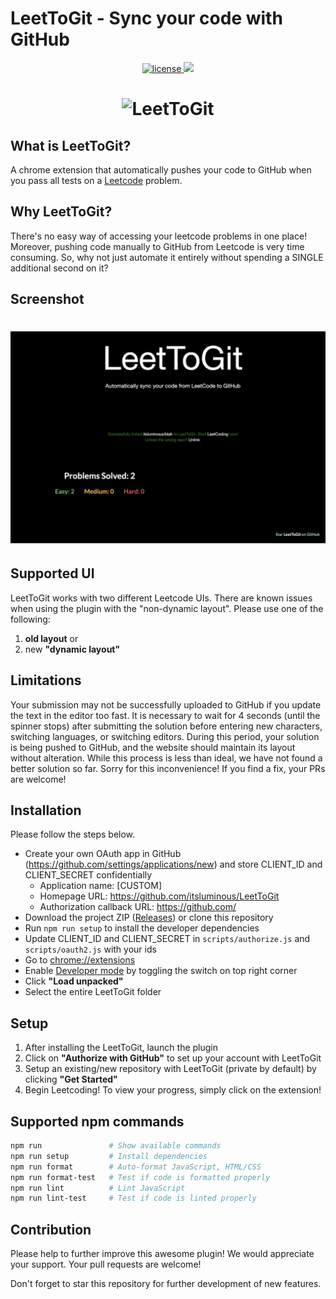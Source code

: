 
# LeetToGit - Sync your code with GitHub

<p align="center">
  <a href="https://github.com/itsluminous/LeetToGit/blob/main/LICENSE">
    <img src="https://img.shields.io/badge/license-MIT-blue.svg" alt="license"/>
  </a>
  <a href="https://github.com/itsluminous/LeetToGit/graphs/contributors" alt="Contributors">
    <img src="https://img.shields.io/github/contributors/itsluminous/LeetToGit" />
  </a>
</p>
<h1 align="center">
    <img src="assets/octocode.png" alt="LeetToGit" width="400">
</h1>


## What is LeetToGit?

A chrome extension that automatically pushes your code to GitHub when you pass all tests on a <a href="http://leetcode.com/">Leetcode</a> problem.


## Why LeetToGit?

There's no easy way of accessing your leetcode problems in one place! Moreover, pushing code manually to GitHub from Leetcode is very time consuming. So, why not just automate it entirely without spending a SINGLE additional second on it?

## Screenshot

<h1 align="center">
    <img src="assets/extension/2.png" alt="leetcode view" width="800">
</h1>

## Supported UI

LeetToGit works with two different Leetcode UIs. There are known issues when using the plugin with the "non-dynamic layout". Please use one of the following:

1. **old layout** or
2. new **"dynamic layout"**

## Limitations

Your submission may not be successfully uploaded to GitHub if you update the text in the editor too fast. It is necessary to wait for 4 seconds (until the spinner stops) after submitting the solution before entering new characters, switching languages, or switching editors. During this period, your solution is being pushed to GitHub, and the website should maintain its layout without alteration. While this process is less than ideal, we have not found a better solution so far. Sorry for this inconvenience! If you find a fix, your PRs are welcome!







## Installation

Please follow the steps below.

* Create your own OAuth app in GitHub (https://github.com/settings/applications/new) and store CLIENT_ID and CLIENT_SECRET confidentially
    * Application name: [CUSTOM]
    * Homepage URL: https://github.com/itsluminous/LeetToGit
    * Authorization callback URL: https://github.com/
* Download the project ZIP (<a href="https://github.com/itsluminous/LeetToGit/releases">Releases</a>) or clone this repository
* Run ```npm run setup``` to install the developer dependencies
* Update CLIENT_ID and CLIENT_SECRET in ```scripts/authorize.js``` and ```scripts/oauth2.js``` with your ids
* Go to <a href="chrome://extensions">chrome://extensions</a>
* Enable <a href="https://www.mstoic.com/enable-developer-mode-in-chrome/">Developer mode</a> by toggling the switch on top right corner
* Click **"Load unpacked"**
* Select the entire LeetToGit folder


## Setup

1. After installing the LeetToGit, launch the plugin
2. Click on **"Authorize with GitHub"** to set up your account with LeetToGit
3. Setup an existing/new repository with LeetToGit (private by default) by clicking **"Get Started"**
4. Begin Leetcoding! To view your progress, simply click on the extension!


## Supported npm commands

```bash
npm run               # Show available commands
npm run setup         # Install dependencies
npm run format        # Auto-format JavaScript, HTML/CSS
npm run format-test   # Test if code is formatted properly
npm run lint          # Lint JavaScript
npm run lint-test     # Test if code is linted properly
```

## Contribution

Please help to further improve this awesome plugin! We would appreciate your support. Your pull requests are welcome!

Don't forget to star this repository for further development of new features.

